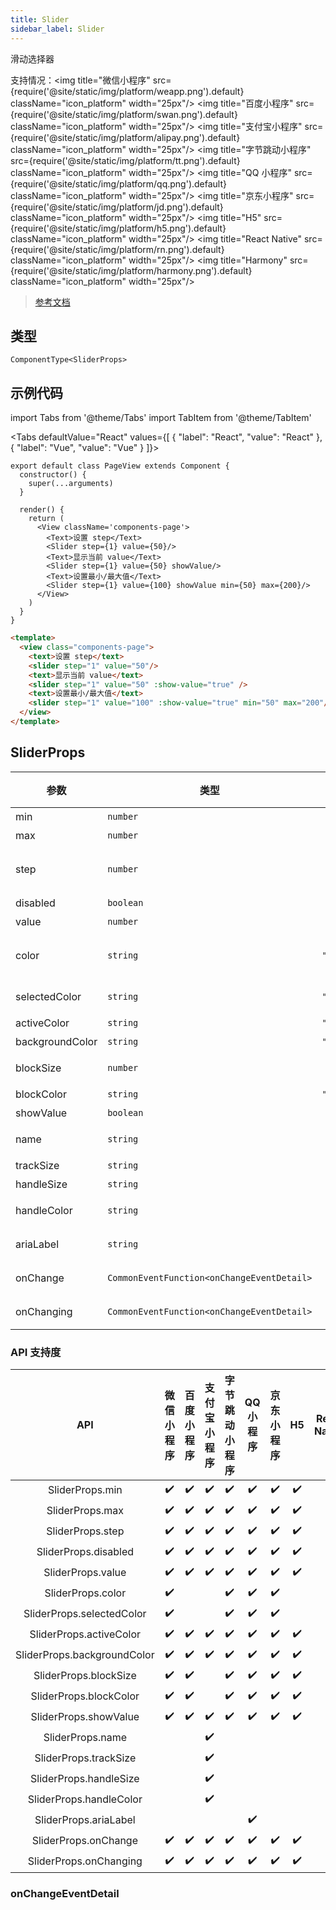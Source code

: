```yaml
---
title: Slider
sidebar_label: Slider
---
```


滑动选择器

支持情况：<img title="微信小程序" src={require('@site/static/img/platform/weapp.png').default} className="icon_platform" width="25px"/> <img title="百度小程序" src={require('@site/static/img/platform/swan.png').default} className="icon_platform" width="25px"/> <img title="支付宝小程序" src={require('@site/static/img/platform/alipay.png').default} className="icon_platform" width="25px"/> <img title="字节跳动小程序" src={require('@site/static/img/platform/tt.png').default} className="icon_platform" width="25px"/> <img title="QQ 小程序" src={require('@site/static/img/platform/qq.png').default} className="icon_platform" width="25px"/> <img title="京东小程序" src={require('@site/static/img/platform/jd.png').default} className="icon_platform" width="25px"/> <img title="H5" src={require('@site/static/img/platform/h5.png').default} className="icon_platform" width="25px"/> <img title="React Native" src={require('@site/static/img/platform/rn.png').default} className="icon_platform" width="25px"/> <img title="Harmony" src={require('@site/static/img/platform/harmony.png').default} className="icon_platform" width="25px"/>

> [参考文档](https://developers.weixin.qq.com/miniprogram/dev/component/slider.html)

## 类型

```tsx
ComponentType<SliderProps>
```

## 示例代码

import Tabs from '@theme/Tabs'
import TabItem from '@theme/TabItem'

<Tabs
  defaultValue="React"
  values={[
  {
    "label": "React",
    "value": "React"
  },
  {
    "label": "Vue",
    "value": "Vue"
  }
]}>
<TabItem value="React">

```tsx
export default class PageView extends Component {
  constructor() {
    super(...arguments)
  }

  render() {
    return (
      <View className='components-page'>
        <Text>设置 step</Text>
        <Slider step={1} value={50}/>
        <Text>显示当前 value</Text>
        <Slider step={1} value={50} showValue/>
        <Text>设置最小/最大值</Text>
        <Slider step={1} value={100} showValue min={50} max={200}/>
      </View>
    )
  }
}
```
</TabItem>
<TabItem value="Vue">

```html
<template>
  <view class="components-page">
    <text>设置 step</text>
    <slider step="1" value="50"/>
    <text>显示当前 value</text>
    <slider step="1" value="50" :show-value="true" />
    <text>设置最小/最大值</text>
    <slider step="1" value="100" :show-value="true" min="50" max="200"/>
  </view>
</template>
```
</TabItem>
</Tabs>

## SliderProps

| 参数 | 类型 | 默认值 | 必填 | 说明 |
| --- | --- | :---: | :---: | --- |
| min | `number` | `0` | 否 | 最小值 |
| max | `number` | `100` | 否 | 最大值 |
| step | `number` | `1` | 否 | 步长，取值必须大于 0，并且可被(max - min)整除 |
| disabled | `boolean` | `false` | 否 | 是否禁用 |
| value | `number` | `0` | 否 | 当前取值 |
| color | `string` | `"#e9e9e9"` | 否 | 背景条的颜色（请使用 backgroundColor） |
| selectedColor | `string` | `"#1aad19"` | 否 | 已选择的颜色（请使用 activeColor） |
| activeColor | `string` | `"#1aad19"` | 否 | 已选择的颜色 |
| backgroundColor | `string` | `"#e9e9e9"` | 否 | 背景条的颜色 |
| blockSize | `number` | `28` | 否 | 滑块的大小，取值范围为 12 - 28 |
| blockColor | `string` | `"#ffffff"` | 否 | 滑块的颜色 |
| showValue | `boolean` | `false` | 否 | 是否显示当前 value |
| name | `string` |  | 否 | 组件名字，用于表单提交获取数据。 |
| trackSize | `string` | `4` | 否 | 轨道线条高度。 |
| handleSize | `string` | `22` | 否 | 滑块大小。 |
| handleColor | `string` |  | 否 | 滑块填充色，同 CSS 色值。 |
| ariaLabel | `string` |  | 否 | 无障碍访问，（属性）元素的额外描述 |
| onChange | `CommonEventFunction<onChangeEventDetail>` |  | 否 | 完成一次拖动后触发的事件 |
| onChanging | `CommonEventFunction<onChangeEventDetail>` |  | 否 | 拖动过程中触发的事件 |

### API 支持度

| API | 微信小程序 | 百度小程序 | 支付宝小程序 | 字节跳动小程序 | QQ 小程序 | 京东小程序 | H5 | React Native | Harmony |
| :---: | :---: | :---: | :---: | :---: | :---: | :---: | :---: | :---: | :---: |
| SliderProps.min | ✔️ | ✔️ | ✔️ | ✔️ | ✔️ | ✔️ | ✔️ | ✔️ |  |
| SliderProps.max | ✔️ | ✔️ | ✔️ | ✔️ | ✔️ | ✔️ | ✔️ | ✔️ |  |
| SliderProps.step | ✔️ | ✔️ | ✔️ | ✔️ | ✔️ | ✔️ | ✔️ | ✔️ |  |
| SliderProps.disabled | ✔️ | ✔️ | ✔️ | ✔️ | ✔️ | ✔️ | ✔️ | ✔️ |  |
| SliderProps.value | ✔️ | ✔️ | ✔️ | ✔️ | ✔️ | ✔️ | ✔️ | ✔️ |  |
| SliderProps.color | ✔️ |  |  | ✔️ | ✔️ | ✔️ |  |  |  |
| SliderProps.selectedColor | ✔️ |  |  | ✔️ | ✔️ | ✔️ |  |  |  |
| SliderProps.activeColor | ✔️ | ✔️ | ✔️ | ✔️ | ✔️ | ✔️ | ✔️ | ✔️ |  |
| SliderProps.backgroundColor | ✔️ | ✔️ | ✔️ | ✔️ | ✔️ | ✔️ | ✔️ | ✔️ |  |
| SliderProps.blockSize | ✔️ | ✔️ |  | ✔️ | ✔️ | ✔️ | ✔️ |  |  |
| SliderProps.blockColor | ✔️ | ✔️ |  | ✔️ | ✔️ | ✔️ | ✔️ | ✔️ |  |
| SliderProps.showValue | ✔️ | ✔️ | ✔️ | ✔️ | ✔️ | ✔️ | ✔️ | ✔️ |  |
| SliderProps.name |  |  | ✔️ |  |  |  |  |  |  |
| SliderProps.trackSize |  |  | ✔️ |  |  |  |  |  |  |
| SliderProps.handleSize |  |  | ✔️ |  |  |  |  |  |  |
| SliderProps.handleColor |  |  | ✔️ |  |  |  |  |  |  |
| SliderProps.ariaLabel |  |  |  |  | ✔️ |  |  |  |  |
| SliderProps.onChange | ✔️ | ✔️ | ✔️ | ✔️ | ✔️ | ✔️ | ✔️ | ✔️ |  |
| SliderProps.onChanging | ✔️ | ✔️ | ✔️ | ✔️ | ✔️ | ✔️ | ✔️ | ✔️ |  |

### onChangeEventDetail
